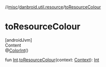 //[misc](../index.md)/[danbroid.util.resource](index.md)/[toResourceColour](to-resource-colour.md)



# toResourceColour  
[androidJvm]  
Content  
@[ColorInt](https://developer.android.com/reference/kotlin/androidx/annotation/ColorInt.html)()  
  
fun [Int](https://kotlinlang.org/api/latest/jvm/stdlib/kotlin/-int/index.html).[toResourceColour](to-resource-colour.md)(context: [Context](https://developer.android.com/reference/kotlin/android/content/Context.html)): [Int](https://kotlinlang.org/api/latest/jvm/stdlib/kotlin/-int/index.html)  



